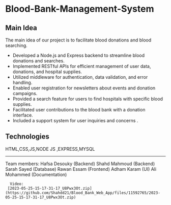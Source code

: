 # Blood-Bank-Management-System

## Main Idea
The main idea of our project is to facilitate blood donations and blood searching.

- Developed a Node.js and Express backend to streamline blood donations and searches.
- Implemented RESTful APIs for efficient management of user data, donations, and hospital supplies.
- Utilized middleware for authentication, data validation, and error handling.
- Enabled user registration for newsletters about events and donation campaigns.
- Provided a search feature for users to find hospitals with specific blood supplies.
- Facilitated user contributions to the blood bank with a donation interface.
- Included a support system for user inquiries and concerns .

## Technologies
 HTML,CSS,JS,NODE JS ,EXPRESS,MYSQL

-------------------------------------------------------------------------------------------------
 
Team members: Hafsa Desouky (Backend)
              Shahd Mahmoud (Backend)
              Sarah Sayed (Database)
              Rawan Essam (Frontend)
              Adham Karam (UI)
              Ali Mohammed (Documentation)
       
       
      Video:
     [2023-05-25-15-17-31-17_U8Pwx3Ot.zip](https://github.com/Shahdd21/Blood_Bank_Web_App/files/11592765/2023-05-25-15-17-31-17_U8Pwx3Ot.zip)
        
             
